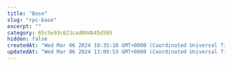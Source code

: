 ```yaml
---
title: "Base"
slug: "rpc-base"
excerpt: ""
category: 65c5e93c623cad004b45d505
hidden: false
createdAt: "Wed Mar 06 2024 10:35:18 GMT+0000 (Coordinated Universal Time)"
updatedAt: "Wed Mar 06 2024 13:09:53 GMT+0000 (Coordinated Universal Time)"
---
```

